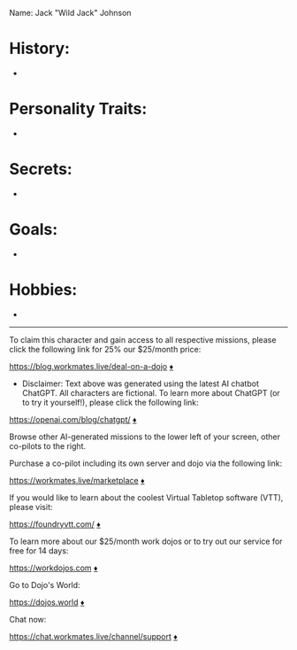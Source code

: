 Name: Jack "Wild Jack" Johnson

# History:

-

# Personality Traits:

-

# Secrets:

-


# Goals:

-

# Hobbies:

-

---

To claim this character and gain access to all respective missions, please click the following link for 25% our $25/month price:  

https://blog.workmates.live/deal-on-a-dojo [:diamonds:](https://blog.workmates.live/deal-on-a-dojo)

* Disclaimer:  Text above was generated using the latest AI chatbot ChatGPT.  All characters are fictional.  To learn more about ChatGPT (or to try it yourself!), please click the following link:

https://openai.com/blog/chatgpt/ [:diamonds:](https://openai.com/blog/chatgpt/)

Browse other AI-generated missions to the lower left of your screen, other co-pilots to the right.

Purchase a co-pilot including its own server and dojo via the following link:

https://workmates.live/marketplace [:diamonds:](https://workmates.live/marketplace)

If you would like to learn about the coolest Virtual Tabletop software (VTT), please visit:   

https://foundryvtt.com/ [:diamonds:](https://foundryvtt.com/)

To learn more about our $25/month work dojos or to try out our service for free for 14 days:   

https://workdojos.com [:diamonds:](https://workdojos)

Go to Dojo's World:   

https://dojos.world [:diamonds:](https://dojos.world)

Chat now:

https://chat.workmates.live/channel/support [:diamonds:](https://chat.workmates.live/channel/support)